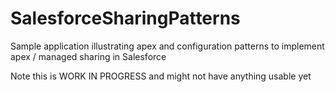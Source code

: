 # SalesforceSharingPatterns
Sample application illustrating apex and configuration patterns to implement apex / managed sharing in Salesforce

Note this is WORK IN PROGRESS and might not have anything usable yet
